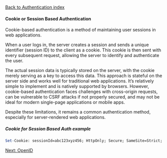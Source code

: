 [Back to Authentication index](./index.md)

#### Cookie or Session Based Authentication

Cookie-based authentication is a method of maintaining user sessions in web applications.

When a user logs in, the server creates a session and sends a unique identifier (session ID) to the client as a cookie. This cookie is then sent with every subsequent request, allowing the server to identify and authenticate the user.

The actual session data is typically stored on the server, with the cookie merely serving as a key to access this data. This approach is stateful on the server side and works well for traditional web applications. It’s relatively simple to implement and is natively supported by browsers. However, cookie-based authentication faces challenges with cross-origin requests, can be vulnerable to CSRF attacks if not properly secured, and may not be ideal for modern single-page applications or mobile apps.

Despite these limitations, it remains a common authentication method, especially for server-rendered web applications.

##### Cookie for Session Based Auth example

```mathematica
Set-Cookie: sessionId=abc123xyz456; HttpOnly; Secure; SameSite=Strict; Path=/; Max-Age=3600`
```

[Next: OpenID](./06-openid.md)
